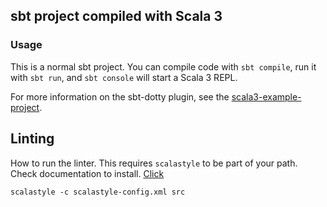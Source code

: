 ## sbt project compiled with Scala 3

### Usage

This is a normal sbt project. You can compile code with `sbt compile`, run it with `sbt run`, and `sbt console` will start a Scala 3 REPL.

For more information on the sbt-dotty plugin, see the
[scala3-example-project](https://github.com/scala/scala3-example-project/blob/main/README.md).

## Linting
How to run the linter. This requires `scalastyle` to be part of your path.  
Check documentation to install. [Click](http://www.scalastyle.org/command-line.html)
```
scalastyle -c scalastyle-config.xml src
```
